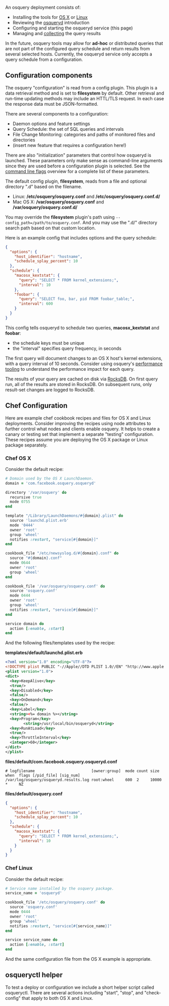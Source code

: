 An osquery deployment consists of:

* Installing the tools for [OS X](../installation/install-osx) or [Linux](../installation/install-linux)
* Reviewing the [osqueryd](../introduction/using-osqueryd) introduction
* Configuring and starting the osqueryd service (this page)
* Managing and [collecting](deployment/log-aggregation) the query results

In the future, osquery tools may allow for **ad-hoc** or distributed queries
that are not part of the configured query schedule and return results
from several selected hosts. Currently, the osqueryd service only accepts
a query schedule from a configuration.

## Configuration components

The osquery "configuration" is read from a config plugin. This plugin is a data retrieval method and is set to **filesystem** by default.
Other retrieval and run-time updating methods may include an HTTL/TLS request.
In each case the response data must be JSON-formatted.

There are several components to a configuration:

* Daemon options and feature settings
* Query Schedule: the set of SQL queries and intervals
* File Change Monitoring: categories and paths of monitored files and directories
* (insert new feature that requires a configuration here!)

There are also "initialization" parameters that control how osqueryd is launched.
These parameters only make sense as command-line arguments since they are used
before a configuration plugin is selected. See the [command line flags](../installation/cli-flags)
overview for a complete list of these parameters.

The default config plugin, **filesystem**, reads from a file and optional directory ".d" based on the filename.

* Linux: **/etc/osquery/osquery.conf** and **/etc/osquery/osquery.conf.d/**
* Mac OS X: **/var/osquery/osquery.conf** and **/var/osquery/osquery.conf.d/**

You may override the **filesystem** plugin's path using `--config_path=/path/to/osquery.conf`. And you may use the ".d/" directory search path based on that custom location.

Here is an example config that includes options and the query schedule:

```json
{
  "options": {
    "host_identifier": "hostname",
    "schedule_splay_percent": 10
  },
  "schedule": {
    "macosx_kextstat": {
      "query": "SELECT * FROM kernel_extensions;",
      "interval": 10
    },
    "foobar": {
      "query": "SELECT foo, bar, pid FROM foobar_table;",
      "interval": 600
    }
  }
}
```

This config tells osqueryd to schedule two queries, **macosx_kextstat** and **foobar**:

* the schedule keys must be unique
* the "interval" specifies query frequency, in seconds

The first query will document changes to an OS X host's kernel extensions, with a query interval of 10 seconds. Consider using osquery's [performance tooling](deployment/performance-safety) to understand the performance impact for each query.

The results of your query are cached on disk via [RocksDB](http://rocksdb.org/). On first query run, all of the results are stored in RocksDB. On subsequent runs, only result-set changes are logged to RocksDB.

## Chef Configuration

Here are example chef cookbook recipes and files for OS X and Linux deployments.
Consider improving the recipes using node attributes to further control what
nodes and clients enable osquery. It helps to create a canary or testing set
that implement a separate "testing" configuration. These recipes assume you
are deploying the OS X package or Linux package separately.

### Chef OS X

Consider the default recipe:

```ruby
# Domain used by the OS X LaunchDaemon.
domain = 'com.facebook.osquery.osqueryd'

directory '/var/osquery' do
  recursive true
  mode 0755
end

template "/Library/LaunchDaemons/#{domain}.plist" do
  source 'launchd.plist.erb'
  mode '0444'
  owner 'root'
  group 'wheel'
  notifies :restart, "service[#{domain}]"
end

cookbook_file "/etc/newsyslog.d/#{domain}.conf" do
  source "#{domain}.conf"
  mode 0644
  owner 'root'
  group 'wheel'
end

cookbook_file '/var/osquery/osquery.conf' do
  source 'osquery.conf'
  mode 0444
  owner 'root'
  group 'wheel'
  notifies :restart, "service[#{domain}]"
end

service domain do
  action [:enable, :start]
end
```

And the following files/templates used by the recipe:

**templates/default/launchd.plist.erb**
```xml
<?xml version="1.0" encoding="UTF-8"?>
<!DOCTYPE plist PUBLIC "-//Apple//DTD PLIST 1.0//EN" "http://www.apple.com/DTDs/PropertyList-1.0.dtd">
<plist version="1.0">
<dict>
  <key>KeepAlive</key>
  <true/>
  <key>Disabled</key>
  <false/>
  <key>OnDemand</key>
  <false/>
  <key>Label</key>
  <string><%= domain %></string>
  <key>Program</key>
        <string>/usr/local/bin/osqueryd</string>
  <key>RunAtLoad</key>
  <true/>
  <key>ThrottleInterval</key>
  <integer>60</integer>
</dict>
</plist>
```

**files/default/com.facebook.osquery.osqueryd.conf**
```
# logfilename                         [owner:group]  mode count size   when  flags [/pid_file] [sig_num]
/var/log/osquery/osqueryd.results.log root:wheel     600  2     10000  *     NZ
```

**files/default/osquery.conf**
```json
{
  "options": {
    "host_identifier": "hostname",
    "schedule_splay_percent": 10
  },
  "schedule": {
    "macosx_kextstat": {
      "query": "SELECT * FROM kernel_extensions;",
      "interval": 10
    }
  }
}
```

### Chef Linux

Consider the default recipe:

```ruby
# Service name installed by the osquery package.
service_name = 'osqueryd'

cookbook_file '/etc/osquery/osquery.conf' do
  source 'osquery.conf'
  mode 0444
  owner 'root'
  group 'wheel'
  notifies :restart, "service[#{service_name}]"
end

service service_name do
  action [:enable, :start]
end
```

And the same configuration file from the OS X example is appropriate.

## osqueryctl helper

To test a deploy or configuration we include a short helper script called osqueryctl.
There are several actions including "start", "stop", and "check-config" that apply
to both OS X and Linux.
